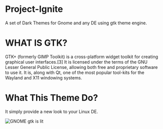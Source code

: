 # Project-Ignite
A set of Dark Themes for Gnome and any DE using gtk theme engine.

# WHAT IS GTK?
GTK+ (formerly GIMP Toolkit) is a cross-platform widget toolkit for creating graphical user interfaces.[3] It is licensed under the terms of the GNU Lesser General Public License, allowing both free and proprietary software to use it. It is, along with Qt, one of the most popular tool-kits for the Wayland and X11 windowing systems.

# What This Theme Do?
It simply provide a new look to your Linux DE.

![GNOME](https://i.imgur.com/iYaN3Ac.jpg)
gtk is lit
